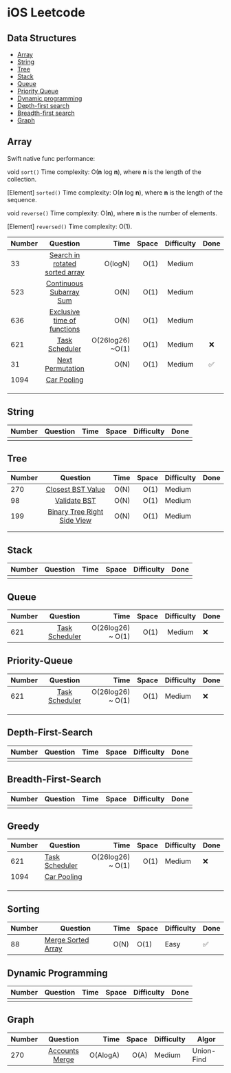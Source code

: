 # iOS Leetcode
## Data Structures
* [Array](#array)
* [String](#string)
* [Tree](#tree)
* [Stack](#stack)
* [Queue](#queue)
* [Priority Queue](#Priority-Queue)
* [Dynamic programming](#dynamic-programming)
* [Depth-first search](#depth-first-search)
* [Breadth-first search](#breadth-first-search)
* [Graph](#graph)

## Array

Swift native func performance:

void `sort()` Time complexity:  O(**n** log **n**), where **n** is the length of the collection.

[Element] `sorted()` Time complexity: O(**n** log **n**), where **n** is the length of the sequence.

void `reverse()` Time complexity: O(**n**), where **n** is the number of elements.

[Element] `reversed()` Time complexity: O(1).

| Number | Question   | Time  | Space | Difficulty | Done |
| ------ |:----------:| -----:|----:|:-------:| :----: |
| 33 | [Search in rotated sorted array](./SearchInRotatedSortedArray.swift)| O(logN) | O(1)    | Medium |  |
| 523 | [Continuous Subarray Sum](./ContinuousSubarraySum.swift)| O(N) | O(1)    | Medium |  |
| 636 | [Exclusive time of functions](./ExclusiveTimeofFunctions.swift)| O(N) | O(1)    | Medium |  |
| 621 | [Task Scheduler](./TaskScheduler.swift) | O(26log26)<br />~O(1) | O(1) | Medium | :x: |
| 31 | [Next Permutation](./NextPermutation.swift) | O(N) | O(1) | Medium | :white_check_mark: |
| 1094 | [Car Pooling](./CarPooling.swift) |  |  |  |  |
|  | |  |  |  |  |
|  | |  |  |  |  |
|  | |  |  |  |  |

## String

| Number | Question | Time | Space | Difficulty | Done |
| ------ | -------- | ---- | ----- | ---------- | ---- |
|        |          |      |       |            |      |

## Tree

| Number | Question   | Time  | Space | Difficulty | Done |
| ------ |:----------:| -----:|----:|---------| ------ |
| 270 | [Closest BST Value](./ClosestBinarySearchTreeValue.swift)| O(N) | O(1)    | Medium |  |
| 98 | [Validate BST](./ValidateBinarySearchTree.swift)| O(N) | O(1)    | Medium |  |
| 199 | [Binary Tree Right Side View](./BinaryTreeRightSideView.swift)| O(N) | O(1)    | Medium |  |
|  | |  |  |  |  |
|  | |  |  |  |  |


## Stack

| Number | Question | Time | Space | Difficulty | Done |
| ------ | -------- | ---- | ----- | ---------- | ---- |
|        |          |      |       |            |      |

## Queue

| Number |                Question                 |                    Time | Space | Difficulty | Done |
| ------ | :-------------------------------------: | ----------------------: | ----: | :--------: | ---- |
| 621    | [Task Scheduler](./TaskScheduler.swift) | O(26log26)<br /> ~ O(1) |  O(1) |   Medium   | :x:  |

## Priority-Queue

| Number |                Question                 |                    Time | Space | Difficulty | Done |
| ------ | :-------------------------------------: | ----------------------: | ----: | ---------- | ---- |
| 621    | [Task Scheduler](./TaskScheduler.swift) | O(26log26)<br /> ~ O(1) |  O(1) | Medium     | :x:  |
|        |                                         |                         |       |            |      |
|        |                                         |                         |       |            |      |
|        |                                         |                         |       |            |      |

## Depth-First-Search

| Number | Question | Time | Space | Difficulty | Done |
| ------ | :------: | ---: | ----: | ---------- | ---- |
|        |          |      |       |            |      |

## Breadth-First-Search

| Number | Question | Time | Space | Difficulty | Done |
| ------ | -------- | ---- | ----- | ---------- | ---- |
|        |          |      |       |            |      |

## Greedy

| Number | Question                                |                    Time | Space | Difficulty | Done |
| ------ | --------------------------------------- | ----------------------: | ----: | ---------- | ---- |
| 621    | [Task Scheduler](./TaskScheduler.swift) | O(26log26)<br /> ~ O(1) |  O(1) | Medium     | :x:  |
| 1094   | [Car Pooling](./CarPooling.swift)       |                         |       |            |      |
|        |                                         |                         |       |            |      |
|        |                                         |                         |       |            |      |
|        |                                         |                         |       |            |      |

## Sorting

| Number | Question                                       | Time | Space | Difficulty | Done               |
| ------ | ---------------------------------------------- | ---- | ----- | ---------- | ------------------ |
| 88     | [Merge Sorted Array](./MergeSortedArray.swift) | O(N) | O(1)  | Easy       | :white_check_mark: |

## Dynamic Programming

| Number | Question | Time | Space | Difficulty | Done |
| ------ | -------- | ---- | ----- | ---------- | ---- |
|        |          |      |       |            |      |

## Graph

| Number | Question   | Time  | Space | Difficulty | Algor |
| ------ |:----------:| -----:|----:|---------| ------ |
| 270 | [Accounts Merge](./AccountsMerge.swift)| O(AlogA) | O(A)    | Medium | Union-Find |




